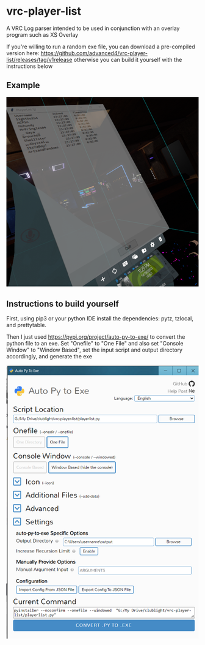 # vrc-player-list
A VRC Log parser intended to be used in conjunction with an overlay program such as XS Overlay

If you're willing to run a random exe file, you can download a pre-compiled version here: https://github.com/advanced4/vrc-player-list/releases/tag/v1release
otherwise you can build it yourself with the instructions below

## Example
![Example](https://github.com/advanced4/vrc-player-list/blob/main/example.png)

## Instructions to build yourself
First, using pip3 or your python IDE install the dependencies: pytz, tzlocal, and prettytable.

Then I just used https://pypi.org/project/auto-py-to-exe/ to convert the python file to an exe.
Set "Onefile" to "One File" and also set "Console Window" to "Window Based", set the input script
and output directory accordingly, and generate the exe

![Instructions](https://github.com/advanced4/vrc-player-list/blob/main/instructions.png)
